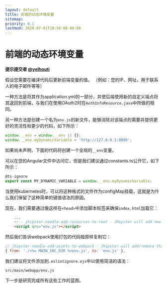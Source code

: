 ```yaml
---
layout: default
title: 前端的动态环境变量
sitemap:
priority: 0.1
lastmod: 2020-07-01T10:50:00-00:00
---
```

# 前端的动态环境变量

__提示提交者 [@yelhouti](https://github.com/yelhouti)__

假设您需要在编译代码后更新前端变量的值。 （例如：您的IP、网址，用于联系人的电子邮件等等）

一种方法是将其作为application.yml的一部分，并使后端使用新的自定义端点将其返回到前端，与我们在使用OAuth2时在`AuthInfoResource.java`中所做的相同。

另一种方法是创建一个名为`env.js`的新文件，能够消除对该端点的需要并提供更好的灵活性和更少的代码，如下所示：

```javascript
window.__env = window.__env || {};
window.__env.myDynamicVariable = 'http://127.0.0.1:8090';
```

如果尚未声明，下面的代码将创建一个全局的`__env`变量。

可以在您的Angular文件中访问它，但是我们建议通过constants.ts公开它，如下所示：
```typescript
@ts-ignore
export const MY_DYNAMIC_VARIABLE = window.__env.myDynamicVariable;
```
当使用kubernetes时，可以将这种格式的文件作为configMap挂载，这就是为什么我们保留了这种简单的键值语法的原因。

现在，我们需要通过像这样在`<head>`中添加脚本标签来确保`index.html`加载它：
```html
    ...
    <!-- jhipster-needle-add-resources-to-root - JHipster will add new resources here -->
    <script src="env.js"></script>
```
然后我们告诉webpack使用打包的代码按原样复制它：
```javascript
// jhipster-needle-add-assets-to-webpack - JHipster will add/remove third-party resources in this array
{ from: './<%= MAIN_SRC_DIR %>env.js', to: 'env.js' },
```

我们建议将文件添加到`.eslintignore.ejs`中以使用简洁的语法：
```
src/main/webapp/env.js
```

下一步是研究完成所有这些工作的蓝图。
